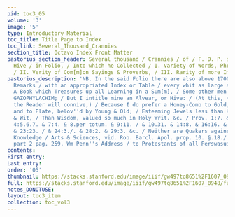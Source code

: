 ```yaml
---
pid: toc3_05
volume: '3'
image: '5'
type: Introductory Material
toc_title: Title Page to Index
toc_link: Several_Thousand_Crannies
section_title: Octavo Index Front Matter
pastorius_section_header: Several thousand / Crannies / of / F. D. P. s / Alphabetical
  Hive / in Folio, / Into which he Collected / I. Variety of Words, Phrases & Anglicisms,
  / II. Verity of Com[m]on Sayings & Proverbs, / III. Rarity of more Important Matters.
pastorius_description: 'NB. In the said Folio there are also above 1700. Onomastical
  Remarks / with an appropriated Index or Table / every whit as large as this. //
  A Book which Treasures up all Learning in a Sum[m], / Some other men would call,
  GAZOPHYLACHIM; / But I intitle mine an Alvear, or Hive: / (At this, (as I suppose),
  the Reader will connive,) / Because I do prefer a Honey-Comb to Gold, / To Silver
  and to Plate, belov''d by Young & Old; / Esteeming Jewels less than Knowledge Arts
  & Wit, / Than Wisdom, valued so much in Holy Writ. &c. / Prov. 1:7. & 3:13.14. &
  4:5.6.7. & 7:4. & 8.per totum. & 9:11. / & 10.31. & 14:8. & 16:16. & 18:1,2. & 19:8.
  & 23:23. / & 24:3./. & 28:2. & 29:3. &c. / Neither are Quakers against tru Learning,
  Knowledge / Arts & Sciences, vid. Rob. Barcl. Apol. prop. 10. §.18./. / Is. Pennington
  part 2 pag. 259. Wm Penn''s Address / to Protestants of all Perswasuins pag. 147.'
contents: 
First entry: 
Last entry: 
order: '05'
thumbnail: https://stacks.stanford.edu/image/iiif/gw497tq8651%2F1607_0948/full/100,/0/default.jpg
full: https://stacks.stanford.edu/image/iiif/gw497tq8651%2F1607_0948/full/full/0/default.jpg
notes_DONOTUSE: 
layout: toc3_item
collection: toc_vol3
---
```

